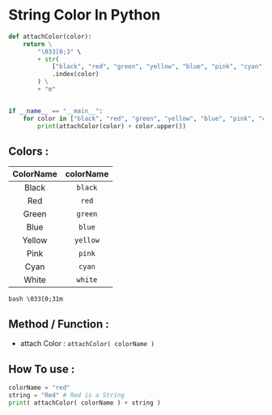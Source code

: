 # String Color In Python
```python
def attachColor(color):
    return \
        "\033[0;3" \
        + str(
            ["black", "red", "green", "yellow", "blue", "pink", "cyan", "gray", ]
            .index(color)
        ) \
        + "m"


if __name__ == "__main__":
    for color in ["black", "red", "green", "yellow", "blue", "pink", "cyan", "gray", ]:
        print(attachColor(color) + color.upper())

```
## Colors :

| ColorName | colorName |
| :---: | :---: |
| Black | `black` |
| Red | `red` |
| Green | `green` |
| Blue | `blue` |
| Yellow | `yellow` |
| Pink | `pink` |
| Cyan | `cyan` |
| White | `white` |

```bash \033[0;31m ```

## Method / Function :
+ attach Color  : `attachColor( colorName )`

## How To use :
```python
colorName = "red"
string = "Red" # Red is a String
print( attachColor( colorName ) + string )
```

